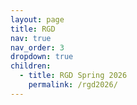 ```yaml
---
layout: page
title: RGD
nav: true
nav_order: 3
dropdown: true
children:
  - title: RGD Spring 2026
    permalink: /rgd2026/
---
```

